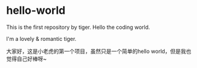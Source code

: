 # hello-world
This is the first repository by tiger. Hello the coding world.

I'm a lovely & romantic tiger.

大家好，这是小老虎的第一个项目，虽然只是一个简单的hello world，但是我也觉得自己好棒呀~

